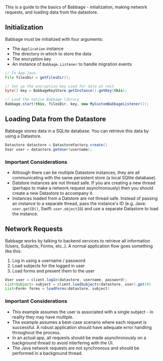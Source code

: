 This is a guide to the basics of Babbage - intialization, making network requests, and loading data from the datastore.

## Initialization
Babbage must be initialized with four arguments:
- The `Application` instance
- The directory in which to store the data
- The encryption key
- An instance of `Babbage.Listener` to handle migration events

```java
// In App.Java
File filesDir = getFilesDir();

// Set up the encryption key used for data at rest
byte[] key = BabbageKeyStore.getInstance().getKey(this);

// Load the native Babbage library
Babbage.start(this, filesDir, key, new MyCustomBabbageListener());
```


## Loading Data from the Datastore
Babbage stores data in a SQLite database. You can retrieve this data by using a Datastore.

```java
Datastore datastore = DatastoreFactory.create()
User user = datastore.getUser(username);
```

### Important Considerations
- Although there can be multiple Datastore instances, they are all communicating with the same persistent store (a local SQlite database).
- Datstore instances are not thread safe. If you are creating a new thread (perhaps to make a network request asynchronously) then you should create a new Datastore to accompany it.
- Instances loaded from a Datstore are not thread safe. Instead of passing an instance to a separate thread, pass the instance's ID (e.g. Java: `user.getID()`, Swift: `user.objectID`) and use a separate Datastore to load the instance.


## Network Requests
Babbage works by talking to backend services to retrieve all information (Users, Subjects, Forms, etc..). A normal application flow goes something like this:

1. Log in using a username / password 
2. Load subjects for the logged in user
3. Load forms and present them to the user

```java
User user = client.logIn(datastore, username, password);
List<Subject> subject = client.loadSubjects(datastore, user).get(0)
List<Form> forms = loadForms(datastore, subject)
```

### Important Considerations
- This example assumes the user is associated with a single subject - in reality they may have multiple.
- The example assumes a best-case scenario where each request is successful. A robust application should have adequate error handling throughout the process.
- In an actual app, all requests should be made asynchronously on a background thread to avoid interfering with the UI.
- The Java network requests are not synchronous and should be performed in a background thread.

